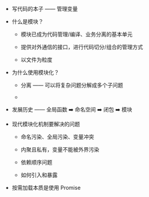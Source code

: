 - 写代码的本子 —— 管理变量

- 什么是模块？

    - 模块已成为代码管理/编译、业务分离的基本单元

    - 提供对外通信的接口，进行代码切分/组合的管理方式

    - 以文件为粒度

- 为什么使用模块化？

    - 分离 —— 可以将复杂问题分解成多个子问题

    - 


- 发展历史 —— 全局函数 ➡️ 命名空间 ➡️ 闭包 ➡️ 模块

- 现代模块化机制要解决的问题

    - 命名污染、全局污染、变量冲突

    - 内聚且私有，变量不能被外界污染

    - 依赖顺序问题

    - 如何引入和暴露

    
- 按需加载本质是使用 Promise